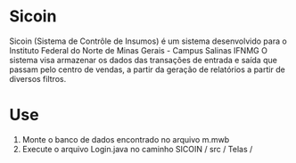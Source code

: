 # Sicoin
Sicoin (Sistema de Contrôle de Insumos) é um sistema desenvolvido para o Instituto Federal do Norte de Minas Gerais - Campus Salinas IFNMG
O sistema visa armazenar os dados das transações de entrada e saída que passam pelo centro de vendas, a partir da geração de relatórios a partir de diversos filtros.
# Use
1. Monte o banco de dados encontrado no arquivo m.mwb
2. Execute o arquivo Login.java no caminho SICOIN / src / Telas /
